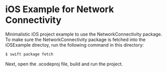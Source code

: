 # iOS Example for Network Connectivity
Minimalistic iOS project example to use the NetworkConnectivity package.
To make sure the NetworkConnectivity package is fetched into the iOSExample directoy, run the following command in this directory:

```bash
$ swift package fetch
```

Next, open the .xcodeproj file, build and run the project.